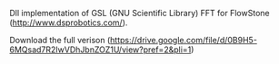 Dll implementation of GSL (GNU Scientific Library) FFT for FlowStone (http://www.dsprobotics.com/).

Download the full verison (https://drive.google.com/file/d/0B9H5-6MQsad7R2IwVDhJbnZOZ1U/view?pref=2&pli=1)
